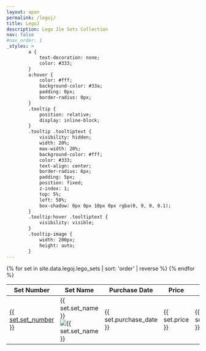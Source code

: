 ```yaml
---
layout: apan
permalink: /legoj/
title: LegoJ
description: Lego Jie Sets Collection
nav: false
#nav_order: 1
_styles: >
        a {
            text-decoration: none;
            color: #333;
        }
        a:hover {
            color: #fff;
            background-color: #33a;
            padding: 0px;
            border-radius: 0px;
        }
        .tooltip {
            position: relative;
            display: inline-block;
        }
        .tooltip .tooltiptext {
            visibility: hidden;
            width: 20%;
            max-width: 20%;
            background-color: #fff;
            color: #333;
            text-align: center;
            border-radius: 6px;
            padding: 5px;
            position: fixed;
            z-index: 1;
            top: 5%;
            left: 50%;
            box-shadow: 0px 0px 10px 0px rgba(0, 0, 0, 0.1);
        }
        .tooltip:hover .tooltiptext {
            visibility: visible;
        }
        .tooltip-image {
            width: 200px;
            height: auto;
        }
---
```

<table>
  <thead>
    <tr>
      <th>Set Number</th>
      <th>Set Name</th>
      <th>Purchase Date</th>
      <th>Price</th>
      <th>Order</th>
    </tr>
  </thead>
  <tbody>
    {% for set in site.data.legoj.lego_sets | sort: 'order' | reverse %}
    <tr>
      <td><a href="{{ set.url }}">{{ set.set_number }}</a></td>
      <td>
          <div class="tooltip">
              {{ set.set_name }}
              <div class="tooltiptext">
                 <img src="{{ set.image }}" alt="{{ set.set_name }}" class="tooltip-image">
              </div>
          </div>
      </td>
      <td>{{ set.purchase_date }}</td>
      <td>{{ set.price }}</td>
      <td>{{ set.order }}</td>
    </tr>
    {% endfor %}
  </tbody>
</table>
